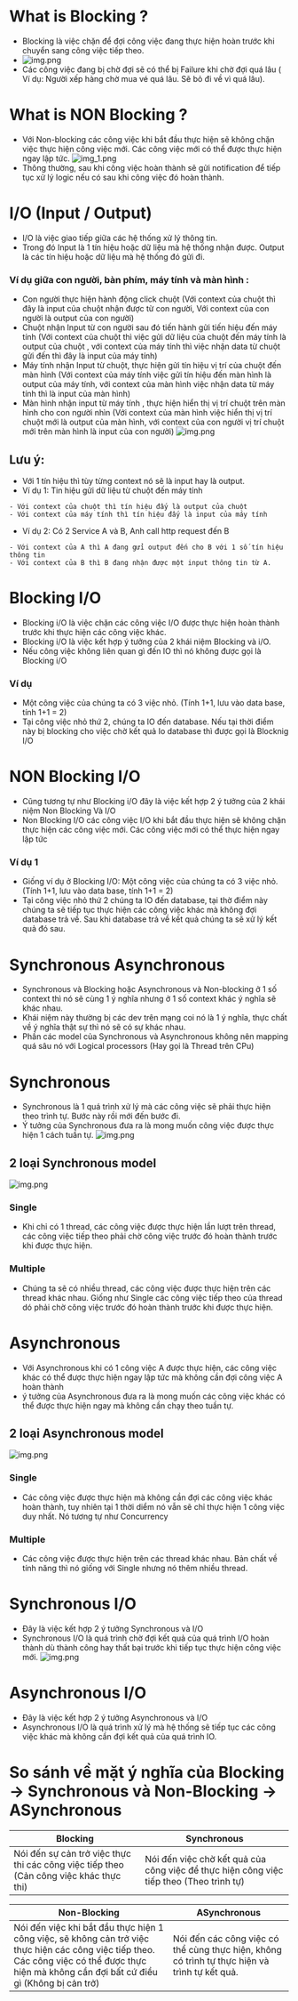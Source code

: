# What is Blocking ?
- Blocking là việc chặn để đợi công việc đang thực hiện hoàn trước khi chuyển sang công việc tiếp theo.
- ![img.png](image/Blocking_NonBlocking_IO_synchronized_Asynchronized_img1.png)
- Các công việc đang bị chờ đợi sẽ có thể bị Failure khi chờ đợi quá lâu ( Ví dụ: Người xếp hàng chờ mua vé quá lâu. Sẽ bỏ đi về vì quá lâu).
# What is NON Blocking ?
- Với Non-blocking các công việc khi bắt đầu thực hiện sẽ không chặn việc thực hiện công việc mới. Các công việc mới có thể được thực hiện ngay lập tức.
  ![img_1.png](image/Blocking_NonBlocking_IO_synchronized_Asynchronized_img2.png)
- Thông thường, sau khi công việc hoàn thành sẽ gửi notification để tiếp tục xử lý logic nếu có sau khi công việc đó hoàn thành.
# I/O (Input / Output)
- I/O là việc giao tiếp giữa các hệ thống xử lý thông tin.
- Trong đó Input là 1 tín hiệu hoặc dữ liệu mà hệ thống nhận được. Output là các tín hiệu hoặc dữ liệu mà hệ thống đó gửi đi.
### Ví dụ giữa con người, bàn phím, máy tính và màn hình :
- Con người thực hiện hành động click chuột (Với context của chuột thì đây là input của chuột nhận được từ con người, Với context của con người là output của con người)
- Chuột nhận Input từ con người sau đó tiến hành gửi tiến hiệu đến máy tính (Với context của chuột thì việc gửi dữ liệu của chuột đến máy tính là output của chuột , với context của máy tính thì việc nhận data từ chuột gửi đến thì đây là input của máy tính)
- Máy tính nhận Input từ chuột, thực hiện gửi tín hiệu vị trí của chuột đến màn hình (Với context của máy tính việc gửi tín hiệu đến màn hình là output của máy tính, với context của màn hình việc nhận data từ máy tính thì là input của màn hình)
- Màn hình nhận input từ máy tính , thực hiện hiển thị vị trí chuột trên màn hình cho con người nhìn (Với context của màn hình việc hiển thị vị trí chuột mới là output của màn hình, với context của con người vị trí chuột mới trên màn hình là input của con người)
![img.png](image/Blocking_NonBlocking_IO_synchronized_Asynchronized_Image_IO.png)
## Lưu ý:
- Với 1 tín hiệu thì tùy từng context nó sẽ là input hay là output. 
- Ví dụ 1: Tin hiệu gửi dữ liệu từ chuột đến máy tính
```
- Với context của chuột thì tín hiệu đấy là output của chuột
- Với context của máy tính thì tín hiệu đấy là input của máy tính
```
- Ví dụ 2: Có 2 Service A và B, Anh call http request đến B
```
- Với context của A thì A đang gửi output đến cho B với 1 số tín hiệu thông tin
- Với context của B thì B đang nhận được một input thông tin từ A.
```
# Blocking I/O
- Blocking i/O là việc chặn các công việc I/O được thực hiện hoàn thành trước khi thực hiện các công việc khác.
- Blocking i/O là việc kết hợp ý tưởng của 2 khái niệm Blocking và i/O.
- Nếu công việc không liên quan gì đến IO thì nó không được gọi là Blocking i/O
### Ví dụ
- Một công việc của chúng ta có 3 việc nhỏ. (Tính 1+1, lưu vào data base, tính 1+1 = 2)
- Tại công việc nhỏ thứ 2, chúng ta IO đến database. Nếu tại thời điểm này bị blocking cho việc chờ kết quả Io database thì được gọi là Blocknig I/O
# NON Blocking I/O
- Cũng tương tự như Blocking i/O đây là việc kết hợp 2 ý tưởng của 2 khái niệm Non Blocking Và I/O
- Non Blocking I/O các công việc I/O khi bắt đầu thực hiện sẽ không chặn thực hiện các công việc mới. Các công việc mới có thể thực hiện ngay lập tức
### Ví dụ 1
- Giống ví dụ ở Blocking I/O: Một công việc của chúng ta có 3 việc nhỏ. (Tính 1+1, lưu vào data base, tính 1+1 = 2)
- Tại công việc nhỏ thứ 2 chúng ta IO đến database, tại thờ điểm này chúng ta sẽ tiếp tục thực hiện các công việc khác mà không đợi database trả về. Sau khi database trả về kết quả chúng ta sẽ xử lý kết quả đó sau.
# Synchronous Asynchronous
- Synchronous và Blocking hoặc Asynchronous và Non-blocking ở 1 số context thì nó sẽ cùng 1 ý nghĩa nhưng ở 1 số context khác ý nghĩa sẽ khác nhau.
- Khái niệm này thường bị các dev  trên mạng coi nó là 1 ý nghĩa, thực chất về ý nghĩa thật sự thì nó sẽ có sự khác nhau.
- Phần các model của Synchronous và Asynchronous không nên mapping quá sâu nó với Logical processors (Hay gọi là Thread trên CPu)
# Synchronous
- Synchronous là 1 quá trình xử lý mà các công việc sẽ phải thực hiện theo trình tự. Bước này rồi mới đến bước đi.
- Ý tưởng của Synchronous đưa ra là mong muốn công việc được thực hiện 1 cách tuần tự.
![img.png](image/Blocking_NonBlocking_IO_synchronized_Asynchronized_Image_Synchronous.png)
## 2 loại Synchronous model
![img.png](image/Blocking_NonBlocking_IO_synchronized_Asynchronized_Image_Synchronous_Model.png)
### Single
- Khi chỉ có 1 thread, các công việc được thực hiện lần lượt trên thread, các công việc tiếp theo phải chờ công việc trước đó hoàn thành trước khi được thực hiện.
### Multiple
- Chúng ta sẽ có nhiều thread, các công việc được thực hiện trên các thread khác nhau. Giống như Single các công việc tiếp theo của thread dó phải chờ công việc trước đó hoàn thành trước khi được thực hiện.
# Asynchronous
- Với Asynchronous khi có 1 công việc A được thực hiện, các công việc khác có thể được thực hiện ngay lập tức mà không cần đợi công việc A hoàn thành
- ý tưởng của Asynchronous đưa ra là mong muốn các công việc khác có thể được thực hiện ngay mà không cần chạy theo tuần tự.
## 2 loại Asynchronous model
![img.png](Blocking_NonBlocking_IO_synchronized_Asynchronized_Image_ASynchronous_Model.png)
### Single
- Các công việc được thực hiện mà không cần đợi các công việc khác hoàn thành, tuy nhiên tại 1 thời diểm nó vẫn sẽ chỉ thực hiện 1 công việc duy nhất. Nó tương tự như Concurrency
### Multiple
- Các công việc được thực hiện trên các thread khác nhau. Bản chất về tính năng thì nó giống với Single nhưng nó thêm nhiều thread.
# Synchronous I/O
- Đây là việc kết hợp 2 ý tưởng Synchronous và I/O
- Synchronous I/O là quá trình chờ đợi kết quả của quá trình I/O hoàn thành dù thành công hay thất bại trước khi tiếp tục thực hiện công việc mới.
![img.png](Blocking_NonBlocking_IO_synchronized_Asynchronized_Image_Synchronous_IO.png)
# Asynchronous I/O
- Đây là việc kết hợp 2 ý tưởng Asynchronous và I/O
- Asynchronous I/O là quá trình xử lý mà hệ thống sẽ tiếp tục các công việc khác mà không cần đợi kết quả của quá trình IO.
# So sánh về mặt ý nghĩa của Blocking -> Synchronous và Non-Blocking -> ASynchronous
Blocking | Synchronous
 --- | --- 
Nói đến sự cản trở việc thực thi các công việc tiếp theo (Cản công việc khác thực thi) | Nói đến việc chờ kết quả của công việc để thực hiện công việc tiếp theo (Theo trình tự)

Non-Blocking | ASynchronous
--- | --- 
Nói đến việc khi bắt đầu thực hiện 1 công việc, sẽ không cản trở việc thực hiện các công việc tiếp theo. Các công việc có thể được thực hiện mà không cần đợi bất cứ điều gì (Không bị cản trở) | Nói đến các công việc có thể cùng thực hiện, không có trình tự thực hiện và trình tự kết quả.

